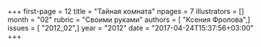+++
first-page = 12
title = "Тайная комната"
npages = 7
illustrators = []
month = "02"
rubric = "Своими руками"
authors = [ "Ксения Фролова",]
issues = [ "2012_02",]
year = "2012"
date = "2017-04-24T15:37:56+03:00"
+++
